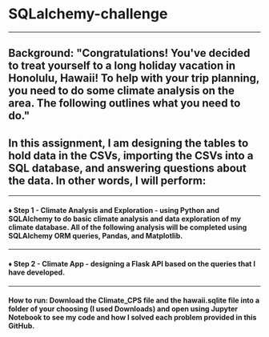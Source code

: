 # SQLalchemy-challenge
-----
## Background: "Congratulations! You've decided to treat yourself to a long holiday vacation in Honolulu, Hawaii! To help with your trip planning, you need to do some climate analysis on the area. The following outlines what you need to do."

## In this assignment, I am designing the tables to hold data in the CSVs, importing the CSVs into a SQL database, and answering questions about the data. In other words, I will perform:

---
#### :diamonds: Step 1 - Climate Analysis and Exploration - using Python and SQLAlchemy to do basic climate analysis and data exploration of my climate database. All of the following analysis will be completed using SQLAlchemy ORM queries, Pandas, and Matplotlib.
---
#### :diamonds: Step 2 - Climate App - designing a Flask API based on the queries that I have developed.
---

#### How to run: Download the Climate_CPS file and the hawaii.sqlite file into a folder of your choosing (I used Downloads) and open using Jupyter Notebook to see my code and how I solved each problem provided in this GitHub.

